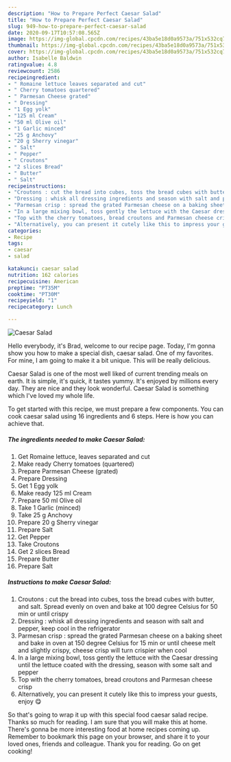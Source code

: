 ```yaml
---
description: "How to Prepare Perfect Caesar Salad"
title: "How to Prepare Perfect Caesar Salad"
slug: 949-how-to-prepare-perfect-caesar-salad
date: 2020-09-17T10:57:08.565Z
image: https://img-global.cpcdn.com/recipes/43ba5e18d0a9573a/751x532cq70/caesar-salad-recipe-main-photo.jpg
thumbnail: https://img-global.cpcdn.com/recipes/43ba5e18d0a9573a/751x532cq70/caesar-salad-recipe-main-photo.jpg
cover: https://img-global.cpcdn.com/recipes/43ba5e18d0a9573a/751x532cq70/caesar-salad-recipe-main-photo.jpg
author: Isabelle Baldwin
ratingvalue: 4.8
reviewcount: 2586
recipeingredient:
- " Romaine lettuce leaves separated and cut"
- " Cherry tomatoes quartered"
- " Parmesan Cheese grated"
- " Dressing"
- "1 Egg yolk"
- "125 ml Cream"
- "50 ml Olive oil"
- "1 Garlic minced"
- "25 g Anchovy"
- "20 g Sherry vinegar"
- " Salt"
- " Pepper"
- " Croutons"
- "2 slices Bread"
- " Butter"
- " Salt"
recipeinstructions:
- "Croutons : cut the bread into cubes, toss the bread cubes with butter, and salt. Spread evenly on oven and bake at 100 degree Celsius for 50 min or until crispy"
- "Dressing : whisk all dressing ingredients and season with salt and pepper, keep cool in the refrigerator"
- "Parmesan crisp : spread the grated Parmesan cheese on a baking sheet and bake in oven at 150 degree Celsius for 15 min or until cheese melt and slightly crispy, cheese crisp will turn crispier when cool"
- "In a large mixing bowl, toss gently the lettuce with the Caesar dressing until the lettuce coated with the dressing, season with some salt and pepper"
- "Top with the cherry tomatoes, bread croutons and Parmesan cheese crisp"
- "Alternatively, you can present it cutely like this to impress your guests, enjoy 😋"
categories:
- Recipe
tags:
- caesar
- salad

katakunci: caesar salad 
nutrition: 162 calories
recipecuisine: American
preptime: "PT35M"
cooktime: "PT30M"
recipeyield: "1"
recipecategory: Lunch

---
```



![Caesar Salad](https://img-global.cpcdn.com/recipes/43ba5e18d0a9573a/751x532cq70/caesar-salad-recipe-main-photo.jpg)

Hello everybody, it's Brad, welcome to our recipe page. Today, I'm gonna show you how to make a special dish, caesar salad. One of my favorites. For mine, I am going to make it a bit unique. This will be really delicious.



Caesar Salad is one of the most well liked of current trending meals on earth. It is simple, it's quick, it tastes yummy. It's enjoyed by millions every day. They are nice and they look wonderful. Caesar Salad is something which I've loved my whole life.


To get started with this recipe, we must prepare a few components. You can cook caesar salad using 16 ingredients and 6 steps. Here is how you can achieve that.

<!--inarticleads1-->

##### The ingredients needed to make Caesar Salad:

1. Get  Romaine lettuce, leaves separated and cut
1. Make ready  Cherry tomatoes (quartered)
1. Prepare  Parmesan Cheese (grated)
1. Prepare  Dressing
1. Get 1 Egg yolk
1. Make ready 125 ml Cream
1. Prepare 50 ml Olive oil
1. Take 1 Garlic (minced)
1. Take 25 g Anchovy
1. Prepare 20 g Sherry vinegar
1. Prepare  Salt
1. Get  Pepper
1. Take  Croutons
1. Get 2 slices Bread
1. Prepare  Butter
1. Prepare  Salt




<!--inarticleads2-->

##### Instructions to make Caesar Salad:

1. Croutons : cut the bread into cubes, toss the bread cubes with butter, and salt. Spread evenly on oven and bake at 100 degree Celsius for 50 min or until crispy
1. Dressing : whisk all dressing ingredients and season with salt and pepper, keep cool in the refrigerator
1. Parmesan crisp : spread the grated Parmesan cheese on a baking sheet and bake in oven at 150 degree Celsius for 15 min or until cheese melt and slightly crispy, cheese crisp will turn crispier when cool
1. In a large mixing bowl, toss gently the lettuce with the Caesar dressing until the lettuce coated with the dressing, season with some salt and pepper
1. Top with the cherry tomatoes, bread croutons and Parmesan cheese crisp
1. Alternatively, you can present it cutely like this to impress your guests, enjoy 😋




So that's going to wrap it up with this special food caesar salad recipe. Thanks so much for reading. I am sure that you will make this at home. There's gonna be more interesting food at home recipes coming up. Remember to bookmark this page on your browser, and share it to your loved ones, friends and colleague. Thank you for reading. Go on get cooking!
